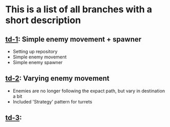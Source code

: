 # This is a list of all branches with a short description

## [td-1](https://github.com/Gragog/Tower-Defense/tree/td-1): Simple enemy movement + spawner
- Setting up repository
- Simple enemy movement
- Simple enemy spawner

## [td-2](https://github.com/Gragog/Tower-Defense/tree/td-2): Varying enemy movement
- Enemies are no longer following the expact path, but vary in destination a bit
- Included 'Strategy' pattern for turrets

## [td-3](https://github.com/Gragog/Tower-Defense/tree/td-3): 
